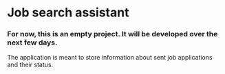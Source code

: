 # Job search assistant

### For now, this is an empty project. It will be developed over the next few days. 

The application is meant to store information about sent job applications and their status.

